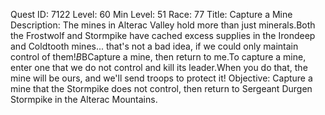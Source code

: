 Quest ID: 7122
Level: 60
Min Level: 51
Race: 77
Title: Capture a Mine
Description: The mines in Alterac Valley hold more than just minerals.Both the Frostwolf and Stormpike have cached excess supplies in the Irondeep and Coldtooth mines... that's not a bad idea, if we could only maintain control of them!$B$BCapture a mine, then return to me.To capture a mine, enter one that we do not control and kill its leader.When you do that, the mine will be ours, and we'll send troops to protect it!
Objective: Capture a mine that the Stormpike does not control, then return to Sergeant Durgen Stormpike in the Alterac Mountains.
